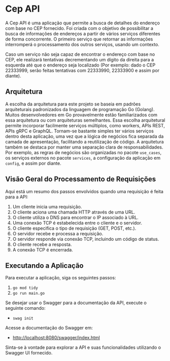 # Cep API

A Cep API é uma aplicação que permite a busca de detalhes do endereço com base no CEP fornecido. Foi criada com o objetivo de possibilitar a busca de informações de endereços a partir de vários serviços diferentes de forma concorrente. O primeiro serviço que retornar as informações interromperá o processamento dos outros serviços, usando um contexto.

Caso um serviço não seja capaz de encontrar o endereço com base no CEP, ele realizará tentativas decrementando um dígito da direita para a esquerda até que o endereço seja localizado (Por exemplo: dado o CEP 22333999, serão feitas tentativas com 22333990, 22333900 e assim por diante).

## Arquitetura

A escolha da arquitetura para este projeto se baseia em padrões arquiteturais padronizados da linguagem de programação Go (Golang). Muitos desenvolvedores em Go provavelmente estão familiarizados com essa arquitetura ou com arquiteturas semelhantes. Essa escolha arquitetural permite incorporar facilmente serviços múltiplos, como workers, APIs REST, APIs gRPC e GraphQL. Tornam-se bastante simples ter vários serviços dentro desta aplicação, uma vez que a lógica de negócios fica separada da camada de apresentação, facilitando a reutilização de código. A arquitetura também se destaca por manter uma separação clara de responsabilidades. Por exemplo, as regras de negócios são organizadas no pacote `use_cases`, os serviços externos no pacote `services`, a configuração da aplicação em `config`, e assim por diante.

## Visão Geral do Processamento de Requisições

Aqui está um resumo dos passos envolvidos quando uma requisição é feita para a API:

1. Um cliente inicia uma requisição.
2. O cliente aciona uma chamada HTTP através de uma URL.
3. O cliente utiliza o DNS para encontrar o IP associado à URL.
4. Uma conexão TCP é estabelecida entre o cliente e o servidor.
5. O cliente especifica o tipo de requisição (GET, POST, etc.).
6. O servidor recebe e processa a requisição.
7. O servidor responde via conexão TCP, incluindo um código de status.
8. O cliente recebe a resposta.
9. A conexão TCP é encerrada.

## Executando a Aplicação

Para executar a aplicação, siga os seguintes passos:

1. `go mod tidy`
2. `go run main.go`

Se desejar usar o Swagger para a documentação da API, execute o seguinte comando:

- `swag init`

Acesse a documentação do Swagger em:

- [http://localhost:8080/swagger/index.html](http://localhost:8080/swagger/index.html)

Sinta-se à vontade para explorar a API e suas funcionalidades utilizando o Swagger UI fornecido.
